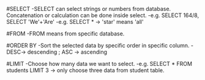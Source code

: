 #SELECT
-SELECT can select strings or numbers from database. Concatenation or calculation can be done inside select.
-e.g. SELECT 164/8, SELECT 'We'+'Are'
-e.g. SELECT * -> 'star' means 'all'

#FROM
-FROM means from specific database.

#ORDER BY
-Sort the selected data by specific order in specific column.
-DESC-> descending ; ASC -> ascending

#LIMIT
-Choose how many data we want to select.
-e.g. SELECT * FROM students LIMIT 3  -> only choose three data from student table.

